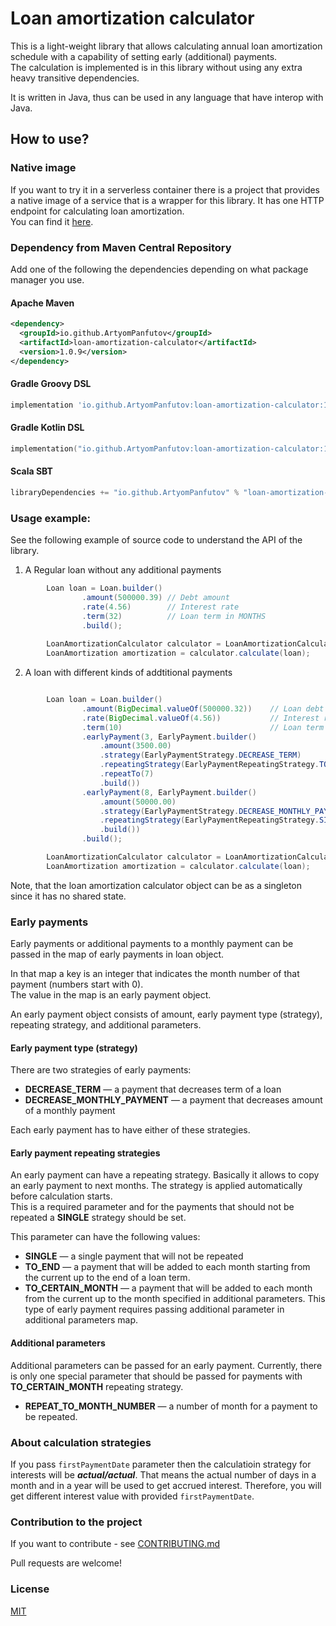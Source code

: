 # Loan amortization calculator
This is a light-weight library that allows calculating annual loan amortization schedule with a capability of setting early (additional) payments. </br>
The calculation is implemented is in this library without using any extra heavy transitive dependencies.

It is written in Java, thus can be used in any language that have interop with Java.

## How to use?
### Native image
If you want to try it in a serverless container there is a project that provides a native image of a service that is a wrapper for this library. It has one HTTP endpoint for calculating loan amortization.
</br> 
You can find it [here](https://github.com/ArtyomPanfutov/loan-amortization-calculator-service).
### Dependency from Maven Central Repository
Add one of the following the dependencies depending on what package manager you use.
#### Apache Maven
```xml
<dependency>
  <groupId>io.github.ArtyomPanfutov</groupId>
  <artifactId>loan-amortization-calculator</artifactId>
  <version>1.0.9</version>
</dependency>
```

#### Gradle Groovy DSL
```Groovy
implementation 'io.github.ArtyomPanfutov:loan-amortization-calculator:1.0.9'
```

#### Gradle Kotlin DSL
```Kotlin
implementation("io.github.ArtyomPanfutov:loan-amortization-calculator:1.0.9")
```

#### Scala SBT
```Scala
libraryDependencies += "io.github.ArtyomPanfutov" % "loan-amortization-calculator" % "1.0.9"
```

### Usage example:
See the following example of source code to understand the API of the library.

1. A Regular loan without any additional payments
```java
        Loan loan = Loan.builder()
                .amount(500000.39) // Debt amount
                .rate(4.56)        // Interest rate
                .term(32)          // Loan term in MONTHS
                .build();
                
        LoanAmortizationCalculator calculator = LoanAmortizationCalculatorFactory.create();
        LoanAmortization amortization = calculator.calculate(loan);

```
2. A loan with different kinds of addtitional payments 
```java

        Loan loan = Loan.builder()
                .amount(BigDecimal.valueOf(500000.32))    // Loan debt
                .rate(BigDecimal.valueOf(4.56))           // Interest rate
                .term(10)                                 // Loan term in MONTHS
                .earlyPayment(3, EarlyPayment.builder()
                    .amount(3500.00)
                    .strategy(EarlyPaymentStrategy.DECREASE_TERM)
                    .repeatingStrategy(EarlyPaymentRepeatingStrategy.TO_CERTAIN_MONTH)  
                    .repeatTo(7)
                    .build())
                .earlyPayment(8, EarlyPayment.builder()
                    .amount(50000.00)
                    .strategy(EarlyPaymentStrategy.DECREASE_MONTHLY_PAYMENT)
                    .repeatingStrategy(EarlyPaymentRepeatingStrategy.SINGLE)
                    .build())
                .build();

        LoanAmortizationCalculator calculator = LoanAmortizationCalculatorFactory.create();
        LoanAmortization amortization = calculator.calculate(loan);

```

Note, that the loan amortization calculator object can be as a singleton since it has no shared state. 

### Early payments
Early payments or additional payments to a monthly payment can be passed in the map of early payments in loan object.</br>

In that map a key is an integer that indicates the month number of that payment (numbers start with 0). <br>
The value in the map is an early payment object. </br>

An early payment object consists of amount, early payment type (strategy), repeating strategy, and additional parameters.

#### Early payment type (strategy)
There are two strategies of early payments:
* **DECREASE_TERM** — a payment that decreases term of a loan
* **DECREASE_MONTHLY_PAYMENT** — a payment that decreases amount of a monthly payment

Each early payment has to have either of these strategies. </br>

#### Early payment repeating strategies
An early payment can have a repeating strategy. Basically it allows to copy an early payment to next months.
The strategy is applied automatically before calculation starts. </br>
This is a required parameter and for the payments that should not be repeated a **SINGLE** strategy should be set.

This parameter can have the following values:
* **SINGLE** — a single payment that will not be repeated
* **TO_END** — a payment that will be added to each month starting from the current up to the end of a loan term.
* **TO_CERTAIN_MONTH** — a payment that will be added to each month from the current up to the month specified in additional parameters.
This type of early payment requires passing additional parameter in additional parameters map.

#### Additional parameters
Additional parameters can be passed for an early payment. 
Currently, there is only one special parameter that should be passed for payments with **TO_CERTAIN_MONTH** repeating strategy.
* **REPEAT_TO_MONTH_NUMBER** — a number of month for a payment to be repeated.

### About calculation strategies 
If you pass ```firstPaymentDate``` parameter then the calculatioin strategy for interests will be _**actual/actual**_. That means the actual number of days in a month and in a year will be used to get accrued interest. Therefore, you will get different interest value with provided ```firstPaymentDate```.

### Contribution to the project
If you want to contribute - see [CONTRIBUTING.md](CONTRIBUTING.md)

Pull requests are welcome! 

### License
[MIT](LICENSE)
